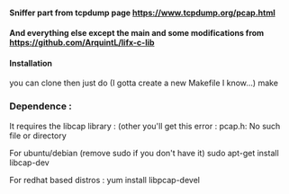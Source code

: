 ####  Sniffer part from tcpdump page https://www.tcpdump.org/pcap.html
#### And everything else except the main and some modifications from https://github.com/ArquintL/lifx-c-lib

#### Installation
you can clone then just do (I gotta create a new Makefile I know...)
make

### Dependence :

It requires the libcap library :
(other you'll get this error : pcap.h: No such file or directory

For ubuntu/debian (remove sudo if you don't have it)
sudo apt-get install libcap-dev

For redhat based distros :
yum install libpcap-devel

